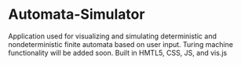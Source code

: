 # Automata-Simulator
Application used for visualizing and simulating deterministic and nondeterministic finite automata based on user input. Turing machine functionality will be added soon. Built in HMTL5, CSS, JS, and vis.js
